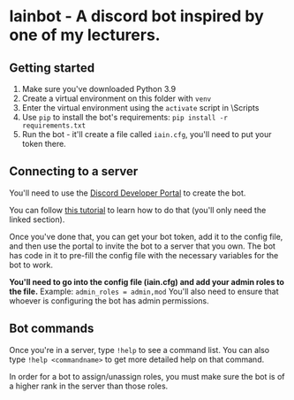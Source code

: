 # Iainbot - A discord bot inspired by one of my lecturers.

## Getting started
1. Make sure you've downloaded Python 3.9
2. Create a virtual environment on this folder with `venv`
3. Enter the virtual environment using the `activate` script in \Scripts
4. Use `pip` to install the bot's requirements: `pip install -r requirements.txt`
5. Run the bot - it'll create a file called `iain.cfg`, you'll need to put your token there.

## Connecting to a server
You'll need to use the [Discord Developer Portal](https://discord.com/developers/applications/) to create the bot. 

You can follow [this tutorial](https://realpython.com/how-to-make-a-discord-bot-python/#how-to-make-a-discord-bot-in-the-developer-portal) to learn how to do that (you'll only need the linked section).

Once you've done that, you can get your bot token, add it to the config file, and then use the portal to invite the bot to a server that you own. The bot has code in it to pre-fill the config file with the necessary variables for the bot to work.

**You'll need to go into the config file (iain.cfg) and add your admin roles to the file.** Example:
`admin_roles = admin,mod`
You'll also need to ensure that whoever is configuring the bot has admin permissions.

## Bot commands
Once you're in a server, type `!help` to see a command list. You can also type `!help <commandname>` to get more detailed help on that command.

In order for a bot to assign/unassign roles, you must make sure the bot is of a higher rank in the server than those roles.